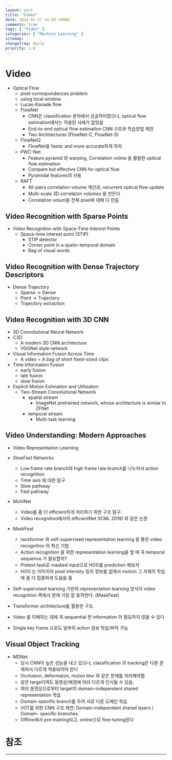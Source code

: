 ```yaml
---
layout: post
title: "Video"
date: 2024-02-27 14:50 +0900
comments: true
tags: [ "Video" ]
categories: [ "Machine Learning" ]
sitemap:
changefreq: daily
priority: 1.0
---
```


# Video

* Optical Flow
  * pixel correspondences problem
  * using local window
  * Lucas-Kanade flow
  * FlowNet
    * CNN은 classification 분야에서 성공적이였으나, optical flow estimation에서는 적용된 사례가 없었음
    * End-to-end optical flow estimation CNN 구조와 학습방법 제안
    * Two Architectures (FlowNet-C, FlowNet-S)
  * FlowNet2
    * FlowNet을 faster and more accurate하게 하자
  * PWC-Net
    * Feature pyramid 와 warping, Correlation volme 을 활용한 optical flow estimation
    * Compare but effective CNN for optical flow
    * Pyramidal features의 사용
  * RAFT
    * All-pairs correlation volume 계산과, recurrent optical flow update
    * Multi-scale 3D correla)on volumes 을 만든다
    * Correlation volum을 전체 pixel에 대해 다 만듬

## Video Recognition with Sparse Points

* Video Recognition with Space-Time Interest Points
  * Space-time interest point (STIP)
    * STIP detector
    * Corner point in a spatio-temporal domain
    * Bag of visual words

## Video Recognition with Dense Trajectory Descriptors
* Dense Trajectory
  * Sparse -> Dense
  * Point -> Trajectory
  * Trajectory extraction

## Video Recognition with 3D CNN
* 3D Convolutional Neural Network
* C3D
  * A modern 3D CNN architecture 
  * VGGNet style network
* Visual Information Fusion Across Time
  * A video = A bag of short fixed-sized clips
* Time Information Fusion
  * early fusion
  * late fusion
  * slow fusion
* Explicit Motion Estimation and Utilization
  * Two-Stream Convolutional Network
    * spatial stream
      * ImageNet pretrained network, whose architecture is similar to ZFNet
    * temporal stream
      * Multi-task learning

## Video Understanding: Modern Approaches
* Video Representation Learning
* SlowFast Networks
  * Low frame rate branch와 high frame rate branch를 나누어서 action recognition
  * Time axis 에 대한 탐구
  * Slow pathway
  * Fast pathway
* MoViNet
  * Video를 좀 더 efficient하게 처리하기 위한 구조 탐구.
  * Video recognition에서의 efficientNet (ICML 2019) 와 같은 논문
* MaskFeat
  * ransformer 와 self-supervised representation learning 을 통한 video recognition 의 최신 기법
  * Action recognition 을 위한 representation learning을 할 때 꼭 temporal sequence 가 필요할까?
  * Pretext task로 masked input으로 HOG를 prediction 해보자
  * HOG 는 이미지의 pixel intensity 등의 정보를 없애서 motion 그 자체의 학습에 좀 더 집중하게 도움을 줌


* Self-supervised learning 기반의 representation learning 방식이 video recognition 쪽에서 현재 가장 잘 동작한다. (MaskFeat)
* Transformer architecture를 활용한 구조.
* Video 를 이해하는 데에 꼭 sequential 한 information 이 필요하지 않을 수 있다
* Single key frame 으로도 일부의 action 정보 학습/파악 가능

## Visual Object Tracking

* MDNet
  * 당시 CNN이 높은 성능을 내고 있으나, classification 과 tracking은 다른 문제여서 다르게 적용되어야 한다
  * Occlusion, deforma)on, mo)on blur 와 같은 문제를 처리해야함
  * 같은 targe이여도 동영상/배경에 따라 다르게 인식될 수 있음.
  * 여러 동영상으로부터 target의 domain-independent shared representation 학습
  * Domain-specific branch를 두어 서로 다른 도메인 학습
  * VOT를 위한 CNN 구조 제안; Domain-independent shared layers / Domain- specific branches.
  * Offline에서 pre-training되고, online으로 fine-tuning된다


# 참조
-----
